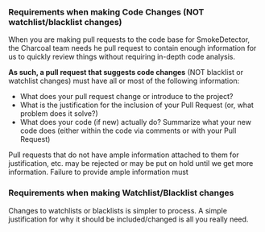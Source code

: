 ### Requirements when making Code Changes (NOT watchlist/blacklist changes)

When you are making pull requests to the code base for SmokeDetector, the
Charcoal team needs he pull request to contain enough information for us to 
quickly review things without requiring in-depth code analysis.

**As such, a pull request that suggests code changes** (NOT blacklist or 
watchlist changes) must have all or most of the following information:

 - What does your pull request change or introduce to the project?
 - What is the justification for the inclusion of your Pull Request (or, what 
   problem does it solve?)
 - What does your code (if new) actually do?  Summarize what your new code 
   does (either within the code via comments or with your Pull Request)
   
Pull requests that do not have ample information attached to them for 
justification, etc. may be rejected or may be put on hold until we get more 
information. Failure to provide ample information must 

### Requirements when making Watchlist/Blacklist changes

Changes to watchlists or blacklists is simpler to process. A simple 
justification for why it should be included/changed is all you really need.
